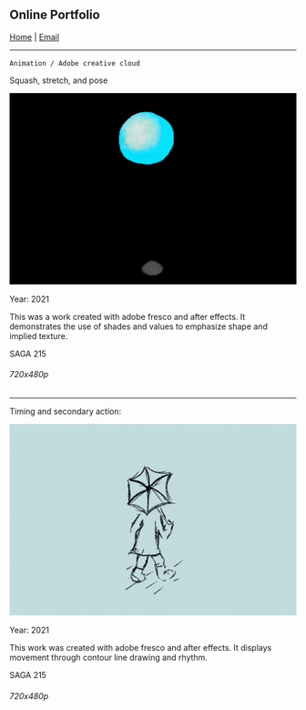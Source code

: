 ## Online Portfolio

[Home](https://hibah-ali.github.io/)    |   [Email](mailto:hibahalei@gmail.com) 

<hr>

```
Animation / Adobe creative cloud
```
Squash, stretch, and pose

![](2_HALI_SquashStretchPose_Sept_17_21.gif)

Year: 2021

This was a work created with adobe fresco and after effects. It demonstrates the use of shades and values to emphasize shape and implied texture. 

SAGA 215

###### 720x480p 


<hr>

Timing and secondary action:

![](8_chara.gif)

Year: 2021

This work was created with adobe fresco and after effects. It displays movement through contour line drawing and rhythm. 

SAGA 215

###### 720x480p 

